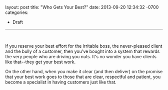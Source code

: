 layout: post
title:  "Who Gets Your Best?"
date:   2013-09-20 12:34:32 -0700
categories:
  - Draft
---



 ﻿ 

 If you reserve your best effort for the irritable boss, the never-pleased client and the bully of a customer, then you've bought into a system that rewards the very people who are driving you nuts. It's no wonder you have clients like that--they get your best work. 

 On the other hand, when you make it clear (and then deliver) on the promise that your best work goes to those that are clear, respectful and patient, you become a specialist in having customers just like that. 

